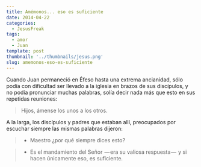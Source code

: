 ```yaml
---
title: Amémonos... eso es suficiente
date: 2014-04-22
categories:
  - JesusFreak
tags:
  - amor
  - Juan
template: post
thumbnail: '../thumbnails/jesus.png'
slug: amemonos-eso-es-suficiente
---
```


Cuando Juan permaneció en Éfeso hasta una extrema ancianidad, sólo podía con dificultad ser llevado a la iglesia en brazos de sus discípulos, y no podía pronunciar muchas palabras, solía decir nada más que esto en sus repetidas reuniones:

> Hijos, ámense los unos a los otros.

A la larga, los discípulos y padres que estaban allí, preocupados por escuchar siempre las mismas palabras dijeron:

> - Maestro ¿por qué siempre dices esto?

> - Es el mandamiento del Señor  — era su valiosa respuesta —  y si hacen únicamente eso, es suficiente.
